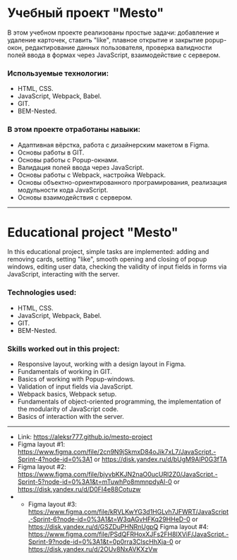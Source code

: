 # Учебный проект "Mesto"

В этом учебном проекте реализованы простые задачи: добавление и удаление карточек, ставить "like", плавное открытие и закрытие popup-окон, редактирование данных пользователя, проверка валидности полей ввода в формах через JavaScript, взаимодействие с сервером.

### Используемые технологии:
* HTML, CSS.  
* JavaScript, Webpack, Babel.
* GIT.
* BEM-Nested.

### В этом проекте отработаны навыки:
* Адаптивная вёрстка, работа с дизайнерским макетом в Figma.
* Основы работы в GIT.
* Основы работы с Popup-окнами.
* Валидация полей ввода через JavaScript.
* Основы работы с Webpack, настройка Webpack.
* Основы объектно-ориентированного програмирования, реализация модульности кода JavaScript.
* Основы взаимодействия с сервером.

--------------

# Educational project "Mesto"

In this educational project, simple tasks are implemented: adding and removing cards, setting "like", smooth opening and closing of popup windows, editing user data, checking the validity of input fields in forms via JavaScript, interacting with the server.

### Technologies used:
* HTML, CSS.
* JavaScript, Webpack, Babel.
* GIT.
* BEM-Nested.

### Skills worked out in this project:
* Responsive layout, working with a design layout in Figma.
* Fundamentals of working in GIT.
* Basics of working with Popup-windows.
* Validation of input fields via JavaScript.
* Webpack basics, Webpack setup.
* Fundamentals of object-oriented programming, the implementation of the modularity of JavaScript code.
* Basics of interaction with the server.

--------------

* Link: <https://aleksr777.github.io/mesto-project>
* Figma layout #1: <https://www.figma.com/file/2cn9N9jSkmxD84oJik7xL7/JavaScript.-Sprint-4?node-id=0%3A1> or <https://disk.yandex.ru/d/bUgM9AlP0G3fTA>
* Figma layout #2: <https://www.figma.com/file/bjyvbKKJN2naO0ucURl2Z0/JavaScript.-Sprint-5?node-id=0%3A1&t=mTuwhPo8mmnpdyAl-0> or <https://disk.yandex.ru/d/D0FI4e88Cotuzw>
* * Figma layout #3: <https://www.figma.com/file/kRVLKwYG3d1HGLvh7JFWRT/JavaScript.-Sprint-6?node-id=0%3A1&t=W3qAGvHFKq29HHeD-0> or <https://disk.yandex.ru/d/GSZDuPHNRnUgpQ>
Figma layout #4: <https://www.figma.com/file/PSdQFRHoxXJFs2FH8IXViF/JavaScript.-Sprint-9?node-id=0%3A1&t=0p0rra3ClscHhXja-0> or <https://disk.yandex.ru/d/2OUv8NxAVKXzVw>